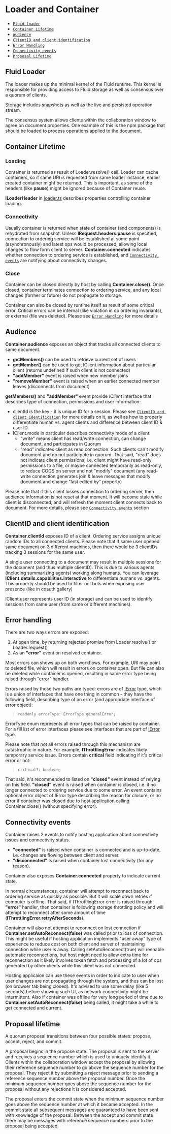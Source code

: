 # Loader and Container

- [`Fluid loader`](#Fluid-loader)
- [`Container Lifetime`](#Container-lifetime)
- [`Audience`](#Audience)
- [`ClientID and client identification`](#ClientId-and-client-identification)
- [`Error Handling`](#Error-handling)
- [`Connectivity events`](#Connectivity-events)
- [`Proposal Lifetime`](#Proposal-lifetime)

## Fluid Loader

The loader makes up the minimal kernel of the Fluid runtime. This kernel is responsible for providing access to
Fluid storage as well as consensus over a quorum of clients.

Storage includes snapshots as well as the live and persisted operation stream.

The consensus system allows clients within the collaboration window to agree on document properties. One
example of this is the npm package that should be loaded to process operations applied to the document.

## Container Lifetime

### Loading

Container is returned as result of Loader.resolve() call. Loader can cache containers, so if same URI is requested from same loader instance, earlier created container might be returned. This is important, as some of the headers (like **pause**) might be ignored because of Container reuse.

**ILoaderHeader** in [loader.ts](../container-definitions/src/loader.ts) describes properties controlling container loading.

### Connectivity
Usually container is returned when state of container (and components) is rehydrated from snapshot. Unless **IRequest.headers.pause** is specified, connection to ordering service will be established at some point (asynchronously) and latest ops would be processed, allowing local changes to flow form client to server. **Container.connected** indicates whether connection to ordering service is established, and  [`Connectivity events`](#Connectivity-events) are notifying about connectivity changes.

### Close
Container can be closed directly by host by calling **Container.close()**. Once closed, container terminates connection to ordering service, and any local changes (former or future) do not propagate to storage.

Container can also be closed by runtime itself as result of some critical error. Critical errors can be internal (like violation in op ordering invariants), or external (file was deleted). Please see [`Error Handling`](#Error-handling) for more details

## Audience
**Container.audience** exposes an object that tracks all connected clients to same document.
- **getMembers()** can be used to retrieve current set of users
- **getMember()** can be used to get IClient information about particular client (returns undefined if such client is not connected)
- **"addMember"** event is raised when new member joins
- **"removeMember"** event is raised when an earlier connected member leaves (disconnects from document)

**getMembers()** and **"addMember"** event provide _IClient_ interface that describes type of connection, permissions and user information:
- clientId is the key - it is unique ID for a session. Please see [`ClientID and client identification`](#ClientId-and-client-identification) for more details on it, as well as how to properly differentiate human vs. agent clients and difference between client ID & user ID.
- IClient.mode in particular describes connectivity mode of a client:
    - "write" means client has read/write connection, can change document, and participates in Quorum
    - "read" indicates client as read connection. Such clients can't modify document and do not participate in quorum. That said, "read" does not indicate client permissions, i.e. client might have read-only permissions to a file, or maybe connected temporarily as read-only, to reduce COGS on server and not "modify" document (any read-write connection generates join & leave messages that modify document and change "last edited by" property)

Please note that if this client losses connection to ordering server, then audience information is not reset at that moment. It will become stale while client is disconnected, and will refresh the moment client connects back to document. For more details, please see [`Connectivity events`](#Connectivity-events) section

## ClientID and client identification

**Container.clientId** exposes ID of a client. Ordering service assigns unique random IDs to all connected clients. Please note that if same user opened same document on 3 different machines, then there would be 3 clientIDs tracking 3 sessions for the same user.

A single user connecting to a document may result in multiple sessions for the document (and thus multiple clientID). This is due to various agents (including summarizing agents) working along humans. You can leverage **IClient.details.capabilities.interactive** to differentiate humans vs. agents. This property should be used to filter out bots when exposing user presence (like in coauth gallery)

IClient.user represents user ID (in storage) and can be used to identify sessions from same user (from same or different machines).

## Error handling

There are two ways errors are exposed:
1. At open time, by returning rejected promise from Loader.resolve() or Loader.request()
2. As an **"error"** event on resolved container.

Most errors can shows up on both workflows. For example, URI may point to deleted file, which will result in errors on container open. But file can also be deleted while container is opened, resulting in same error type being raised through "error" handler.

Errors raised by those two paths are typed: errors are of [IError](../driver-definitions/src/error.ts) type, which is a union of interfaces that have one thing in common - they have the following  field, describing type of an error (and appropriate interface of error object):
>     readonly errorType: ErrorType.generalError;
ErrorType enum represents all  error types that can be raised by container.
For a fill list of error interfaces please see interfaces that are part of [IError](../driver-definitions/src/error.ts) type.

Please note that not all errors raised through this mechanism are catastrophic in nature. For example, **IThrottlingError** indicates likely temporary service issue. Errors contain **critical** field indicating if it's critical error or not:
>     critical?: boolean;
 That said, it's recommended to listed on **"closed"** event instead of relying on this field. **"closed"** event is raised when container is closed, i.e. it no longer connected to ordering service due to some error. An event contains optional error object of IError type describing the reason for closure, or no error if container was closed due to host application calling Container.close() (without specifying error).

## Connectivity events
Container raises 2  events to notify hosting application about connectivity issues and connectivity status.
- **"connected"** is raised when container is connected and is up-to-date, i.e. changes are flowing between client and server.
- **"disconnected"** is raised when container lost connectivity (for any reason).

Container also exposes **Container.connected** property to indicate current state.

In normal circumstances, container will attempt to reconnect back to ordering service as quickly as possible. But it will scale down retries if computer is offline.  That said, if IThrottlingError error is raised through **"error"** handler, then container is following storage throttling policy and will attempt to reconnect after some amount of time (**IThrottlingError.retryAfterSeconds**).

Container will also not attempt to reconnect on lost connection if **Container.setAutoReconnect(false)** was called prior to loss of connection. This might be useful if hosting application implements "user away" type of experience to reduce cost on both client and server of maintaining connection while user is away. Calling setAutoReconnect(true) will reenable automatic reconnections, but host might need to allow extra time for reconnection as it likely involves token fetch and processing of a lot of ops generated by other clients while this client was not connected.

Hosting applicaion can use these events in order to indicate to user when user changes are not propagating through the system, and thus can be lost (on browser tab being closed). It's advised to use some delay (like 5 seconds) before showing such UI, as network connectivity might be intermittent.  Also if container was offline for very long period of time due to **Container.setAutoReconnect(false)** being called, it might take a while to get connected and current.

## Proposal lifetime

A quorum proposal transitions between four possible states: propose, accept, reject, and commit.

A proposal begins in the propose state. The proposal is sent to the server and receives a sequence number which is
used to uniquely identify it. Clients within the collaboration window accept the proposal by allowing their
reference sequence number to go above the sequence number for the proposal. They reject it by submitting a reject
message prior to sending a reference sequence number above the proposal number. Once the minimum sequence number
goes above the sequence number for the proposal without any rejections it is considered accepted.

The proposal enters the commit state when the minimum sequence number goes above the sequence number at which it
became accepted. In the commit state all subsequent messages are guaranteed to have been sent with knowledge of
the proposal. Between the accept and commit state there may be messages with reference sequence numbers prior to
the proposal being accepted.
